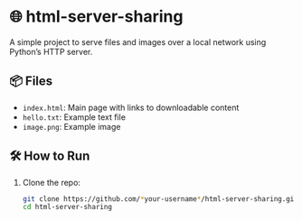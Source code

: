 # 🌐 html-server-sharing
A simple project to serve files and images over a local network using Python’s HTTP server.

## 📦 Files
- `index.html`: Main page with links to downloadable content
- `hello.txt`: Example text file
- `image.png`: Example image

## 🛠️ How to Run

1. Clone the repo:
   ```bash
   git clone https://github.com/*your-username*/html-server-sharing.git
   cd html-server-sharing
